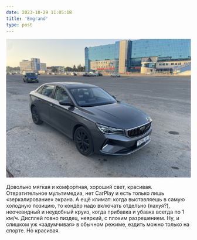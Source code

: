 ```yaml
---
date: 2023-10-29 11:05:18
title: 'Emgrand'
type: post
---
```


![Когда самая красивая!](IMG_6176.jpg)

Довольно мягкая и комфортная, хороший свет, красивая. Отвратительное мультимедиа, нет CarPlay и есть
только лишь «зеркалирование» экрана. А ещё климат: когда выставляешь в самую холодную позицию, то
кондёр надо включать отдельно (нахуя?), неочевидный и неудобный круиз, когда прибавка и убавка
всегда по 1 км/ч. Дисплей говно пиздец, неяркий, с плохим разрешением. Ну, и слишком уж «задумчивая»
в обычном режиме, ездить можно только на спорте. Но красивая.
